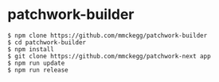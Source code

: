 # patchwork-builder

```shell
$ npm clone https://github.com/mmckegg/patchwork-builder
$ cd patchwork-builder
$ npm install
$ git clone https://github.com/mmckegg/patchwork-next app
$ npm run update
$ npm run release
```
